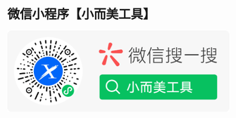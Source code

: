 # 微信小程序【小而美工具】

<p align="center">
  <img src="./public/assets/images/qrcode_soso.png" alt="Next js starter banner">
</p>

